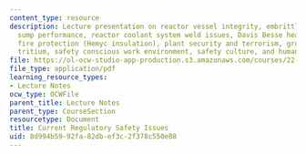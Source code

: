 ```yaml
---
content_type: resource
description: Lecture presentation on reactor vessel integrity, embrittlement, PWR
  sump performance, reactor coolant system weld issues, Davis Besse head degradation,
  fire protection (Hemyc insulation), plant security and terrorism, ground water contamination,
  tritium, safety conscious work environment, safety culture, and human factors.
file: https://ol-ocw-studio-app-production.s3.amazonaws.com/courses/22-091-nuclear-reactor-safety-spring-2008/8d994b5992fa82dbef3c2f378c550e08_MIT22_091S08_lec24_2.pdf
file_type: application/pdf
learning_resource_types:
- Lecture Notes
ocw_type: OCWFile
parent_title: Lecture Notes
parent_type: CourseSection
resourcetype: Document
title: Current Regulatory Safety Issues
uid: 8d994b59-92fa-82db-ef3c-2f378c550e08
---
```

